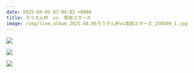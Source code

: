 ```yaml
---
date: 2025-04-05 07:04:02 +0000
title: ろうきん杯　vs. 南部スターズ
image: /img/line_album_2025.04.05ろうきん杯vs南部スターズ_250509_1.jpg
---
```


![](/line_album_2025.04.05ろうきん杯vs南部スターズ_250509_3.jpg)

![](/line_album_2025.04.05ろうきん杯vs南部スターズ_250509_4.jpg)

![](/line_album_2025.04.05ろうきん杯vs南部スターズ_250509_5.jpg)
